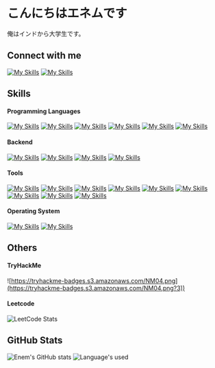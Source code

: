 # こんにちはエネムです
俺はインドから大学生です。
## Connect with me

[![My Skills](https://skillicons.dev/icons?i=gmail)](mailto:enembarjo03@gmail.com)
[![My Skills](https://skillicons.dev/icons?i=linkedin)](www.linkedin.com/in/enem-barjo)
## Skills

#### Programming Languages
[![My Skills](https://skillicons.dev/icons?i=c)]()
[![My Skills](https://skillicons.dev/icons?i=cpp)](https://cplusplus.com/)
[![My Skills](https://skillicons.dev/icons?i=python)](https://www.python.org/)
[![My Skills](https://skillicons.dev/icons?i=bash)]()
[![My Skills](https://skillicons.dev/icons?i=java)]()
[![My Skills](https://skillicons.dev/icons?i=lua)]()

#### Backend
[![My Skills](https://skillicons.dev/icons?i=npm)]()
[![My Skills](https://skillicons.dev/icons?i=nodejs)]()
[![My Skills](https://skillicons.dev/icons?i=mongodb)]()
[![My Skills](https://skillicons.dev/icons?i=mysql)]()

#### Tools
[![My Skills](https://skillicons.dev/icons?i=arduino)]()
[![My Skills](https://skillicons.dev/icons?i=blender)]()
[![My Skills](https://skillicons.dev/icons?i=docker)]()
[![My Skills](https://skillicons.dev/icons?i=git)]()
[![My Skills](https://skillicons.dev/icons?i=md)]()
[![My Skills](https://skillicons.dev/icons?i=neovim)]()
[![My Skills](https://skillicons.dev/icons?i=npm)]()
[![My Skills](https://skillicons.dev/icons?i=powershell)]()
[![My Skills](https://skillicons.dev/icons?i=vscode)]()

#### Operating System
[![My Skills](https://skillicons.dev/icons?i=kali)]()
[![My Skills](https://skillicons.dev/icons?i=windows)]()
## Others
#### TryHackMe
![https://tryhackme-badges.s3.amazonaws.com/NM04.png](https://tryhackme-badges.s3.amazonaws.com/NM04.png?3))

#### Leetcode
![LeetCode Stats](https://leetcard.jacoblin.cool/Enem04?theme=nord&font=Noto%20Sans%20Armenian)

 ## GitHub Stats
![Enem's GitHub stats](https://github-readme-stats.vercel.app/api?username=NM-004&show_icons=true&theme=cobalt)
![Language's used](https://github-readme-stats.vercel.app/api/top-langs?username=nm-004&show_icons=true&locale=en&theme=cobalt)
